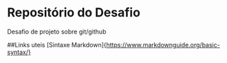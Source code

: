 # Repositório do Desafio
Desafio de projeto sobre git/github

##Links uteis
[Sintaxe Markdown]{https://www.markdownguide.org/basic-syntax/}
